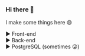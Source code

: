 ### Hi there 👋
I make some things here 😄 

<span>▶️ Front-end</span><br>
<span>▶️ Back-end</span><br>
<span>▶️ PostgreSQL (sometimes 😜)</span><br>

<!--
**karolsujeta/karolsujeta** is a ✨ _special_ ✨ repository because its `README.md` (this file) appears on your GitHub profile.

Here are some ideas to get you started:

- 🔭 I’m currently working on ...
- 🌱 I’m currently learning ...
- 👯 I’m looking to collaborate on ...
- 🤔 I’m looking for help with ...
- 💬 Ask me about ...
- 📫 How to reach me: ...
- 😄 Pronouns: ...
- ⚡ Fun fact: ...
-->
